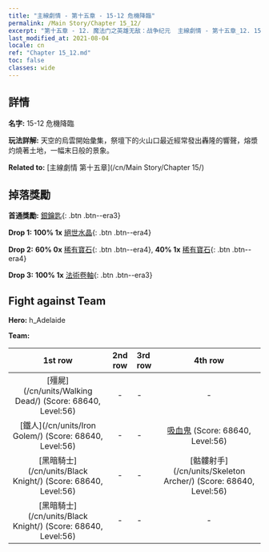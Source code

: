 ```yaml
---
title: "主線劇情 - 第十五章 - 15-12 危機降臨"
permalink: /Main Story/Chapter 15_12/
excerpt: "第十五章 - 12. 魔法门之英雄无敌：战争纪元  主線劇情 - 第十五章_12. 15-12 危機降臨"
last_modified_at: 2021-08-04
locale: cn
ref: "Chapter 15_12.md"
toc: false
classes: wide
---
```


## 詳情

 **名字:** 15-12 危機降臨

 **玩法詳解:** 天空的烏雲開始彙集，祭壇下的火山口最近經常發出轟隆的響聲，熔漿灼燒著土地，一幅末日般的景象。

 **Related to:** [主線劇情 第十五章](/cn/Main Story/Chapter 15/)

## 掉落獎勵

 **首通獎勵:** [銀鑰匙](/cn/Items/con_693/){: .btn .btn--era3}

 **Drop 1:** **100% 1x** [絕世水晶](/cn/Items/mat_52/){: .btn .btn--era4}

 **Drop 2:** **60% 0x** [稀有寶石](/cn/Items/mat_44/){: .btn .btn--era4}, **40% 1x** [稀有寶石](/cn/Items/mat_44/){: .btn .btn--era4}

 **Drop 3:** **100% 1x** [法術卷軸](/cn/Items/con_694/){: .btn .btn--era3}


## Fight against Team
 **Hero:** h_Adelaide

 **Team:**


  | 1st row | 2nd row | 3rd row | 4th row |
  |:----:|:----:|:----|:----:|
  | [殭屍](/cn/units/Walking Dead/) (Score: 68640, Level:56)  | - | - | - |
  | [鐵人](/cn/units/Iron Golem/) (Score: 68640, Level:56)  | - | - | [吸血鬼](/cn/units/Vampire/) (Score: 68640, Level:56)  |
  | [黑暗騎士](/cn/units/Black Knight/) (Score: 68640, Level:56)  | - | - | [骷髏射手](/cn/units/Skeleton Archer/) (Score: 68640, Level:56)  |
  | [黑暗騎士](/cn/units/Black Knight/) (Score: 68640, Level:56)  | - | - | - |



